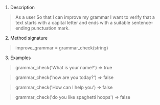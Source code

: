 1. Description

> As a user
> So that I can improve my grammar
> I want to verify that a text starts with a capital letter and ends with a suitable sentence-ending punctuation mark.

2. Method signature

> improve_grammar = grammar_check(string)

3. Examples

> grammar_check('What is your name?') => true

> grammar_check('how are you today?') => false

> grammar_check('How can I help you') => false

> grammar_check('do you like spaghetti hoops') => false